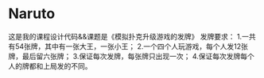 # Naruto
这是我的课程设计代码&&课题是《模拟扑克升级游戏的发牌》
发牌要求：
1.一共有54张牌，其中有一张大王，一张小王；
2.一个四个人玩游戏，每个人发12张牌，最后留六张牌；
3.保证每次发牌，每张牌只出现一次；
4.保证每次发牌每个人的牌都和上局发的不同。
